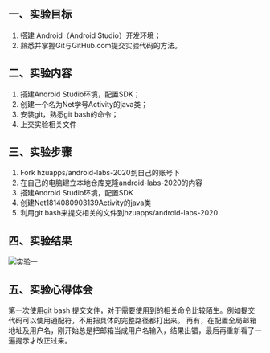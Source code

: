 ## 一、实验目标

1. 搭建 Android（Android Studio）开发环境；
2. 熟悉并掌握Git与GitHub.com提交实验代码的方法。

## 二、实验内容

1. 搭建Android Studio环境，配置SDK；
2. 创建一个名为Net学号Activity的java类；
3. 安装git，熟悉git bash的命令；
4. 上交实验相关文件

## 三、实验步骤

1. Fork hzuapps/android-labs-2020到自己的账号下
2. 在自己的电脑建立本地仓库克隆android-labs-2020的内容
3. 搭建Android Studio环境，配置SDK
4. 创建Net1814080903139Activity的java类
5. 利用git bash来提交相关的文件到hzuapps/android-labs-2020

## 四、实验结果

![实验一](https://github.com/BBsan13/android-labs-2020/blob/master/students/net1814080903139/lab1result.PNG)





## 五、实验心得体会

第一次使用git bash 提交文件，对于需要使用到的相关命令比较陌生。例如提交代码可以使用通配符，不用把具体的完整路径都打出来。 再有，在配置全局邮箱地址及用户名，刚开始总是把邮箱当成用户名输入，结果出错，最后再重新看了一遍提示才改正过来。


